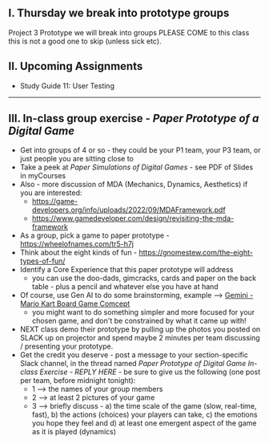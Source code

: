 ## I. Thursday we break into prototype groups

Project 3 Prototype we will break into groups PLEASE COME to this class this is not a good one to skip (unless sick etc).

## II. Upcoming  Assignments

- Study Guide 11: User Testing

---


## III. In-class group exercise - *Paper Prototype of a Digital Game*
- Get into groups of 4 or so - they could be your P1 team, your P3 team, or just people you are sitting close to
- Take a peek at *Paper Simulations of Digital Games* - see PDF of Slides in myCourses
- Also - more discussion of MDA (Mechanics, Dynamics, Aesthetics) if you are interested:
  - https://game-developers.org/info/uploads/2022/09/MDAFramework.pdf
  - https://www.gamedeveloper.com/design/revisiting-the-mda-framework
- As a group, pick a game to paper prototype - https://wheelofnames.com/tr5-h7j
- Think about the eight kinds of fun - https://gnomestew.com/the-eight-types-of-fun/
- Identify a Core Experience that this paper prototype will address
  - you can use the doo-dads, gimcracks, cards and paper on the back table - plus a pencil and whatever else you have at hand
- Of course, use Gen AI to do some brainstorming, example --> [Gemini - Mario Kart Board Game Comcept](https://gemini.google.com/share/d3785c866884)
  - you might want to do something simpler and more focused for your chosen game, and don't be constrained by what it came up with!
- NEXT class demo their prototype by pulling up the photos you posted on SLACK up on projector and spend maybe 2 minutes per team discussing / presenting your prototype.
- Get the credit you deserve - post a message to your section-specific Slack channel, in the thread named *Paper Prototype of Digital Game In-class Exercise - REPLY HERE* - be sure to give us the following (one post per team, before midnight tonight):
  - 1 --> the names of your group members
  - 2 --> at least 2 pictures of your game
  - 3 --> briefly discuss - a) the time scale of the game (slow, real-time, fast), b) the actions (choices) your players can take, c) the emotions you hope they feel and d) at least one emergent aspect of the game as it is played (dynamics) 

